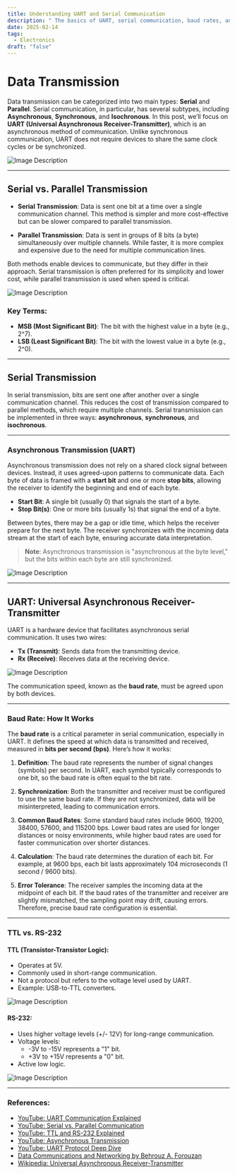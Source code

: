 ```yaml
---
title: Understanding UART and Serial Communication
description: " The basics of UART, serial communication, baud rates, and the differences between TTL and RS-232."
date: 2025-02-14
tags:
  - Electronics
draft: "false"
---
```

# Data Transmission

Data transmission can be categorized into two main types: **Serial** and **Parallel**. Serial communication, in particular, has several subtypes, including **Asynchronous**, **Synchronous**, and **Isochronous**. In this post, we’ll focus on **UART (Universal Asynchronous Receiver-Transmitter)**, which is an asynchronous method of communication. Unlike synchronous communication, UART does not require devices to share the same clock cycles or be synchronized.

![Image Description](/images/Data%20transmission.png)

---

## Serial vs. Parallel Transmission

- **Serial Transmission**: Data is sent one bit at a time over a single communication channel. This method is simpler and more cost-effective but can be slower compared to parallel transmission.
  
- **Parallel Transmission**: Data is sent in groups of 8 bits (a byte) simultaneously over multiple channels. While faster, it is more complex and expensive due to the need for multiple communication lines.

Both methods enable devices to communicate, but they differ in their approach. Serial transmission is often preferred for its simplicity and lower cost, while parallel transmission is used when speed is critical.

![Image Description](/images/parallel%20vs%20serail.png)

### Key Terms:
- **MSB (Most Significant Bit)**: The bit with the highest value in a byte (e.g., 2^7).
- **LSB (Least Significant Bit)**: The bit with the lowest value in a byte (e.g., 2^0).

---

## Serial Transmission

In serial transmission, bits are sent one after another over a single communication channel. This reduces the cost of transmission compared to parallel methods, which require multiple channels. Serial transmission can be implemented in three ways: **asynchronous**, **synchronous**, and **isochronous**.

---

### Asynchronous Transmission (UART)

Asynchronous transmission does not rely on a shared clock signal between devices. Instead, it uses agreed-upon patterns to communicate data. Each byte of data is framed with a **start bit** and one or more **stop bits**, allowing the receiver to identify the beginning and end of each byte.

- **Start Bit**: A single bit (usually 0) that signals the start of a byte.
- **Stop Bit(s)**: One or more bits (usually 1s) that signal the end of a byte.

Between bytes, there may be a gap or idle time, which helps the receiver prepare for the next byte. The receiver synchronizes with the incoming data stream at the start of each byte, ensuring accurate data interpretation.

> **Note**: Asynchronous transmission is "asynchronous at the byte level," but the bits within each byte are still synchronized.

![Image Description](/images/serial%20byte.png)

---

## UART: Universal Asynchronous Receiver-Transmitter

UART is a hardware device that facilitates asynchronous serial communication. It uses two wires:
- **Tx (Transmit)**: Sends data from the transmitting device.
- **Rx (Receive)**: Receives data at the receiving device.

![Image Description](/images/Pasted%20image%2020250215052600.png)

The communication speed, known as the **baud rate**, must be agreed upon by both devices.

---
### Baud Rate: How It Works

The **baud rate** is a critical parameter in serial communication, especially in UART. It defines the speed at which data is transmitted and received, measured in **bits per second (bps)**. Here’s how it works:

1. **Definition**: The baud rate represents the number of signal changes (symbols) per second. In UART, each symbol typically corresponds to one bit, so the baud rate is often equal to the bit rate.
    
2. **Synchronization**: Both the transmitter and receiver must be configured to use the same baud rate. If they are not synchronized, data will be misinterpreted, leading to communication errors.
    
3. **Common Baud Rates**: Some standard baud rates include 9600, 19200, 38400, 57600, and 115200 bps. Lower baud rates are used for longer distances or noisy environments, while higher baud rates are used for faster communication over shorter distances.
    
4. **Calculation**: The baud rate determines the duration of each bit. For example, at 9600 bps, each bit lasts approximately 104 microseconds (1 second / 9600 bits).
    
5. **Error Tolerance**: The receiver samples the incoming data at the midpoint of each bit. If the baud rates of the transmitter and receiver are slightly mismatched, the sampling point may drift, causing errors. Therefore, precise baud rate configuration is essential.
---


### TTL vs. RS-232
#### TTL (Transistor-Transistor Logic):
- Operates at 5V.
- Commonly used in short-range communication.
- Not a protocol but refers to the voltage level used by UART.
- Example: USB-to-TTL converters.

![Image Description](/images/TTL.png)

#### RS-232:
- Uses higher voltage levels (+/- 12V) for long-range communication.
- Voltage levels:
	- -3V to -15V represents a "1" bit.
	- +3V to +15V represents a "0" bit.
- Active low logic.

![Image Description](/images/RS232.png)

---
### References:
-  [YouTube: UART Communication Explained](https://www.youtube.com/watch?v=JuvWbRhhpdI)
-  [YouTube: Serial vs. Parallel Communication](https://www.youtube.com/watch?v=IyGwvGzrqp8)
-  [YouTube: TTL and RS-232 Explained](https://www.youtube.com/watch?v=V6m2skVlsQI)
-  [YouTube: Asynchronous Transmission](https://www.youtube.com/watch?v=4xBjrE9csxg)
-  [YouTube: UART Protocol Deep Dive](https://www.youtube.com/watch?v=Z-O6PkvYXXs)
-  [Data Communications and Networking by Behrouz A. Forouzan](https://dpvipracollege.in/wp-content/uploads/2023/01/Data-Communications-and-Networking-By-Behrouz-A.Forouzan.pdf)
-  [Wikipedia: Universal Asynchronous Receiver-Transmitter](https://en.wikipedia.org/wiki/Universal_asynchronous_receiver-transmitter)
